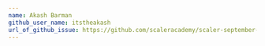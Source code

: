 ```yaml
--- 
name: Akash Barman
github_user_name: itstheakash
url_of_github_issue: https://github.com/scaleracademy/scaler-september-open-source-challenge/issues/120
---
```

